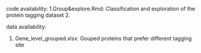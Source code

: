 code availability:
1.Group&explore.Rmd: Classification and exploration of the protein tagging dataset
2.

data availability:
1. Gene_level_grouped.xlsx: Gouped proteins that prefer different tagging site
